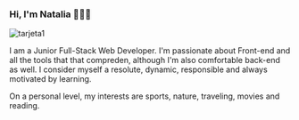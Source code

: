 ### Hi, I'm Natalia 👋👩‍💻

![tarjeta1](https://user-images.githubusercontent.com/113109206/235140304-6dba7b43-02ab-4871-9317-46f60bc5bea5.png)

I am a Junior Full-Stack Web Developer. I'm passionate about Front-end and all the tools that that compreden, although I'm also comfortable back-end as well. I consider myself a resolute, dynamic, responsible and always motivated by learning.

On a personal level, my interests are sports, nature, traveling, movies and reading.
